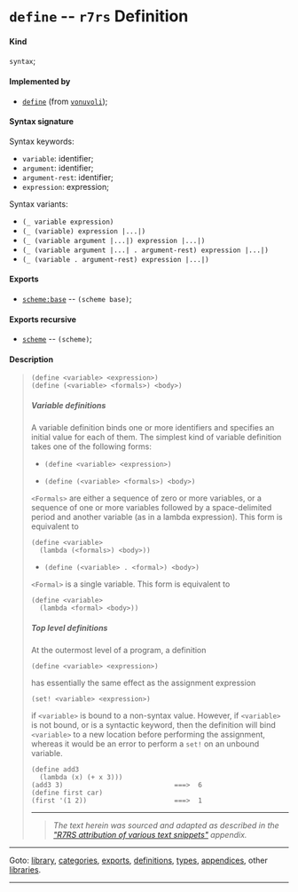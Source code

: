 

<a id='definition__r7rs__define'></a>

# `define` -- `r7rs` Definition


<a id='definition__r7rs__define__kind'></a>

#### Kind

`syntax`;


<a id='definition__r7rs__define__implemented-by'></a>

#### Implemented by

 * [`define`](../../vonuvoli/definitions/define.md#definition__vonuvoli__define) (from [`vonuvoli`](../../vonuvoli/_index.md#library__vonuvoli));


<a id='definition__r7rs__define__syntax-signature'></a>

#### Syntax signature

Syntax keywords:
 * `variable`: identifier;
 * `argument`: identifier;
 * `argument-rest`: identifier;
 * `expression`: expression;

Syntax variants:
 * `(_ variable expression)`
 * `(_ (variable) expression |...|)`
 * `(_ (variable argument |...|) expression |...|)`
 * `(_ (variable argument |...| . argument-rest) expression |...|)`
 * `(_ (variable . argument-rest) expression |...|)`


<a id='definition__r7rs__define__exports'></a>

#### Exports

 * [`scheme:base`](../../r7rs/exports/scheme_3a_base.md#export__r7rs__scheme_3a_base) -- `(scheme base)`;


<a id='definition__r7rs__define__exports-recursive'></a>

#### Exports recursive

 * [`scheme`](../../r7rs/exports/scheme.md#export__r7rs__scheme) -- `(scheme)`;


<a id='definition__r7rs__define__description'></a>

#### Description

> ````
> (define <variable> <expression>)
> (define (<variable> <formals>) <body>)
> ````
> 
> 
> ##### Variable definitions
> 
> A variable definition binds one or more identifiers and specifies an initial
> value for each of them.
> The simplest kind of variable definition
> takes one of the following forms:
> 
>   * `(define <variable> <expression>)`
> 
>   * `(define (<variable> <formals>) <body>)`
> 
> `<Formals>` are either a
> sequence of zero or more variables, or a sequence of one or more
> variables followed by a space-delimited period and another variable (as
> in a lambda expression).  This form is equivalent to
> ````
> (define <variable>
>   (lambda (<formals>) <body>))
> ````
> 
>   * `(define (<variable> . <formal>) <body>)`
> 
> `<Formal>` is a single
> variable.  This form is equivalent to
> ````
> (define <variable>
>   (lambda <formal> <body>))
> ````
> 
> 
> ##### Top level definitions
> 
> At the outermost level of a program, a definition
> ````
> (define <variable> <expression>)
> ````
> has essentially the same effect as the assignment expression
> ````
> (set! <variable> <expression>)
> ````
> if `<variable>` is bound to a non-syntax value.  However, if
> `<variable>` is not bound,
> or is a syntactic keyword,
> then the definition will bind
> `<variable>` to a new location before performing the assignment,
> whereas it would be an error to perform a `set!` on an
> unbound variable.
> 
> ````
> (define add3
>   (lambda (x) (+ x 3)))
> (add3 3)                            ===>  6
> (define first car)
> (first '(1 2))                      ===>  1
> ````
> 
> 
> ----
> > *The text herein was sourced and adapted as described in the ["R7RS attribution of various text snippets"](../../r7rs/appendices/attribution.md#appendix__r7rs__attribution) appendix.*

----

Goto: [library](../../r7rs/_index.md#library__r7rs), [categories](../../r7rs/categories/_index.md#toc__r7rs__categories), [exports](../../r7rs/exports/_index.md#toc__r7rs__exports), [definitions](../../r7rs/definitions/_index.md#toc__r7rs__definitions), [types](../../r7rs/types/_index.md#toc__r7rs__types), [appendices](../../r7rs/appendices/_index.md#toc__r7rs__appendices), other [libraries](../../_libraries.md#toc__libraries).

----

